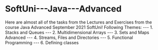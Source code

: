 # SoftUni---Java---Advanced
Here are almost all of the tasks from the Lectures and Exercises from the course Java Advanced September 2021 SoftUni!
Following Themes:
--- 1. Stacks and Queues
--- 2. Multidimensional Arrays
--- 3. Sets and Maps Advanced
--- 4. Streams, Files and Directories
--- 5. Functional Programming
--- 6. Defining classes

